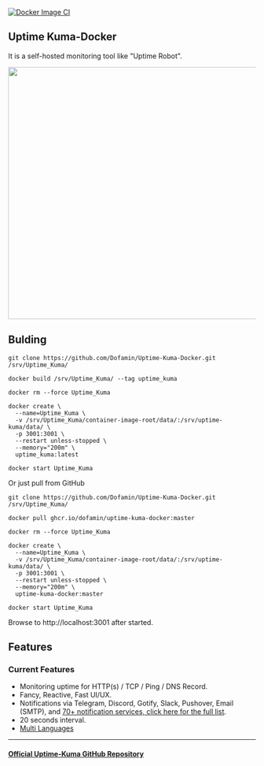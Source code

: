 [![Docker Image CI](https://github.com/Dofamin/Uptime-Kuma-Docker/actions/workflows/docker-image.yml/badge.svg?branch=master)](https://github.com/Dofamin/Uptime-Kuma-Docker/actions/workflows/docker-image.yml)
## Uptime Kuma-Docker

It is a self-hosted monitoring tool like "Uptime Robot".

<img src="https://louislam.net/uptimekuma/1.jpg" width="512" alt="" />

## Bulding

```shell
git clone https://github.com/Dofamin/Uptime-Kuma-Docker.git /srv/Uptime_Kuma/

docker build /srv/Uptime_Kuma/ --tag uptime_kuma 

docker rm --force Uptime_Kuma

docker create \
  --name=Uptime_Kuma \
  -v /srv/Uptime_Kuma/container-image-root/data/:/srv/uptime-kuma/data/ \
  -p 3001:3001 \
  --restart unless-stopped \
  --memory="200m" \
  uptime_kuma:latest 

docker start Uptime_Kuma

```
Or just pull from GitHub

```shell
git clone https://github.com/Dofamin/Uptime-Kuma-Docker.git /srv/Uptime_Kuma/

docker pull ghcr.io/dofamin/uptime-kuma-docker:master

docker rm --force Uptime_Kuma

docker create \
  --name=Uptime_Kuma \
  -v /srv/Uptime_Kuma/container-image-root/data/:/srv/uptime-kuma/data/ \
  -p 3001:3001 \
  --restart unless-stopped \
  --memory="200m" \
  uptime-kuma-docker:master 

docker start Uptime_Kuma

```




Browse to http://localhost:3001 after started.

## Features

### Current Features

* Monitoring uptime for HTTP(s) / TCP / Ping / DNS Record.
* Fancy, Reactive, Fast UI/UX.
* Notifications via Telegram, Discord, Gotify, Slack, Pushover, Email (SMTP), and [70+ notification services, click here for the full list](https://github.com/louislam/uptime-kuma/issues/284). 
* 20 seconds interval.
* [Multi Languages](https://github.com/louislam/uptime-kuma/tree/master/src/languages)

---

#### [Official Uptime-Kuma GitHub Repository](https://github.com/louislam/uptime-kuma/)
